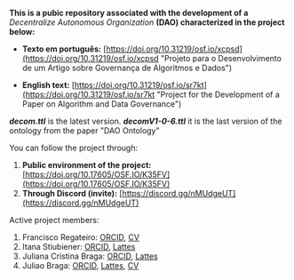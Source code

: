 **This is a pubic repository associated with the development of a** *Decentralize Autonomous Organization* **(DAO) characterized in the project below:** 

- **Texto em português:** [https://doi.org/10.31219/osf.io/xcpsd](https://doi.org/10.31219/osf.io/xcpsd "Projeto para o Desenvolvimento de um Artigo sobre Governança de Algoritmos e Dados")

- **English text:** [https://doi.org/10.31219/osf.io/sr7kt](https://doi.org/10.31219/osf.io/sr7kt "Project for the Development of a Paper on Algorithm and Data Governance")

***decom.ttl*** is the latest version. 
***decomV1-0-6.ttl*** it is the last version of the ontology from the paper "DAO Ontology"

You can follow the project through:

1. **Public environment of the project:** [https://doi.org/10.17605/OSF.IO/K35FV](https://doi.org/10.17605/OSF.IO/K35FV)
2. **Through Discord (invite):** [https://discord.gg/nMUdgeUT](https://discord.gg/nMUdgeUT)

Active project members:

1. Francisco Regateiro: [ORCID](https://orcid.org/0000-0003-2229-4938), [CV](https://fenix.tecnico.ulisboa.pt/homepage/ist13522)
2. Itana Stiubiener: [ORCID](https://orcid.org/0000-0002-7149-4760), [Lattes](http://lattes.cnpq.br/4008970012663480)
3. Juliana Cristina Braga: [ORCID](https://orcid.org/0000-0003-2385-0051), [Lattes](http://lattes.cnpq.br/7111526592323456)
4. Juliao Braga: [ORCID](https://orcid.org/0000-0001-9542-3732), [Lattes](http://lattes.cnpq.br/7092085044582071), [CV](http://braga.net.br)

